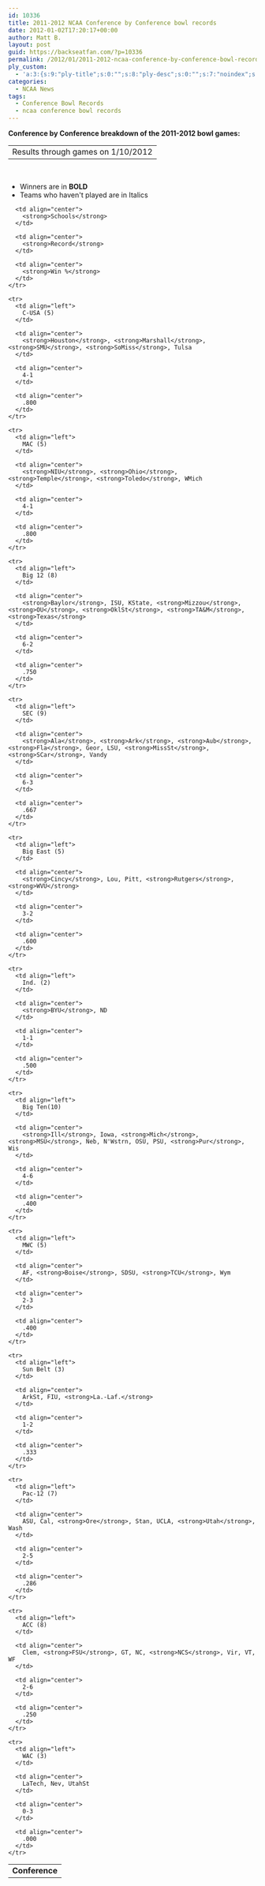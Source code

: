 ```yaml
---
id: 10336
title: 2011-2012 NCAA Conference by Conference bowl records
date: 2012-01-02T17:20:17+00:00
author: Matt B.
layout: post
guid: https://backseatfan.com/?p=10336
permalink: /2012/01/2011-2012-ncaa-conference-by-conference-bowl-records/
ply_custom:
  - 'a:3:{s:9:"ply-title";s:0:"";s:8:"ply-desc";s:0:"";s:7:"noindex";s:0:"";}'
categories:
  - NCAA News
tags:
  - Conference Bowl Records
  - ncaa conference bowl records
---
```


<div class="entry">
  <p>
    <strong>Conference by Conference breakdown of the 2011-2012 bowl games:</strong>
  </p>

  <table style="width: 580px;" cellspacing="0" cellpadding="0">
    <tr valign="top">
      <td>
        Results through games on 1/10/2012
      </td>
    </tr>
  </table>

  <p>
    &nbsp;
  </p>

  <ul>
    <li>
      Winners are in <strong>BOLD</strong>
    </li>
    <li>
      Teams who haven't played are in Italics
    </li>
  </ul>

  <table style="width: 580px;" cellspacing="1" cellpadding="3">
    <tr>
      <td align="left">
        <strong>Conference</strong>
      </td>

      <td align="center">
        <strong>Schools</strong>
      </td>

      <td align="center">
        <strong>Record</strong>
      </td>

      <td align="center">
        <strong>Win %</strong>
      </td>
    </tr>

    <tr>
      <td align="left">
        C-USA (5)
      </td>

      <td align="center">
        <strong>Houston</strong>, <strong>Marshall</strong>, <strong>SMU</strong>, <strong>SoMiss</strong>, Tulsa
      </td>

      <td align="center">
        4-1
      </td>

      <td align="center">
        .800
      </td>
    </tr>

    <tr>
      <td align="left">
        MAC (5)
      </td>

      <td align="center">
        <strong>NIU</strong>, <strong>Ohio</strong>, <strong>Temple</strong>, <strong>Toledo</strong>, WMich
      </td>

      <td align="center">
        4-1
      </td>

      <td align="center">
        .800
      </td>
    </tr>

    <tr>
      <td align="left">
        Big 12 (8)
      </td>

      <td align="center">
        <strong>Baylor</strong>, ISU, KState, <strong>Mizzou</strong>, <strong>OU</strong>, <strong>OklSt</strong>, <strong>TA&M</strong>, <strong>Texas</strong>
      </td>

      <td align="center">
        6-2
      </td>

      <td align="center">
        .750
      </td>
    </tr>

    <tr>
      <td align="left">
        SEC (9)
      </td>

      <td align="center">
        <strong>Ala</strong>, <strong>Ark</strong>, <strong>Aub</strong>, <strong>Fla</strong>, Geor, LSU, <strong>MissSt</strong>, <strong>SCar</strong>, Vandy
      </td>

      <td align="center">
        6-3
      </td>

      <td align="center">
        .667
      </td>
    </tr>

    <tr>
      <td align="left">
        Big East (5)
      </td>

      <td align="center">
        <strong>Cincy</strong>, Lou, Pitt, <strong>Rutgers</strong>, <strong>WVU</strong>
      </td>

      <td align="center">
        3-2
      </td>

      <td align="center">
        .600
      </td>
    </tr>

    <tr>
      <td align="left">
        Ind. (2)
      </td>

      <td align="center">
        <strong>BYU</strong>, ND
      </td>

      <td align="center">
        1-1
      </td>

      <td align="center">
        .500
      </td>
    </tr>

    <tr>
      <td align="left">
        Big Ten(10)
      </td>

      <td align="center">
        <strong>Ill</strong>, Iowa, <strong>Mich</strong>, <strong>MSU</strong>, Neb, N'Wstrn, OSU, PSU, <strong>Pur</strong>, Wis
      </td>

      <td align="center">
        4-6
      </td>

      <td align="center">
        .400
      </td>
    </tr>

    <tr>
      <td align="left">
        MWC (5)
      </td>

      <td align="center">
        AF, <strong>Boise</strong>, SDSU, <strong>TCU</strong>, Wym
      </td>

      <td align="center">
        2-3
      </td>

      <td align="center">
        .400
      </td>
    </tr>

    <tr>
      <td align="left">
        Sun Belt (3)
      </td>

      <td align="center">
        ArkSt, FIU, <strong>La.-Laf.</strong>
      </td>

      <td align="center">
        1-2
      </td>

      <td align="center">
        .333
      </td>
    </tr>

    <tr>
      <td align="left">
        Pac-12 (7)
      </td>

      <td align="center">
        ASU, Cal, <strong>Ore</strong>, Stan, UCLA, <strong>Utah</strong>, Wash
      </td>

      <td align="center">
        2-5
      </td>

      <td align="center">
        .286
      </td>
    </tr>

    <tr>
      <td align="left">
        ACC (8)
      </td>

      <td align="center">
        Clem, <strong>FSU</strong>, GT, NC, <strong>NCS</strong>, Vir, VT, WF
      </td>

      <td align="center">
        2-6
      </td>

      <td align="center">
        .250
      </td>
    </tr>

    <tr>
      <td align="left">
        WAC (3)
      </td>

      <td align="center">
        LaTech, Nev, UtahSt
      </td>

      <td align="center">
        0-3
      </td>

      <td align="center">
        .000
      </td>
    </tr>
  </table>

  <p>
    <span style="font-size: small;"><span style="line-height: normal;"><br /> </span></span>
  </p>
</div>
